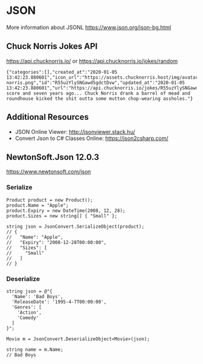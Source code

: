 # JSON
More information about JSONL
https://www.json.org/json-bg.html

## Chuck Norris Jokes API
https://api.chucknorris.io/ or 
https://api.chucknorris.io/jokes/random
```
{"categories":[],"created_at":"2020-01-05 13:42:23.880601","icon_url":"https://assets.chucknorris.host/img/avatar/chuck-norris.png","id":"R55uzYlySNGawd5gdctDvw","updated_at":"2020-01-05 13:42:23.880601","url":"https://api.chucknorris.io/jokes/R55uzYlySNGawd5gdctDvw","value":"Four score and seven years ago... Chuck Norris drank a barrel of mead and roundhouse kicked the shit outta some mutton chop-wearing assholes."}
```

## Additional Resources
- JSON Online Viewer: http://jsonviewer.stack.hu/
- Convert Json to C# Classes Online: https://json2csharp.com/

## NewtonSoft.Json 12.0.3
https://www.newtonsoft.com/json

### Serialize
```
Product product = new Product();
product.Name = "Apple";
product.Expiry = new DateTime(2008, 12, 28);
product.Sizes = new string[] { "Small" };

string json = JsonConvert.SerializeObject(product);
// {
//   "Name": "Apple",
//   "Expiry": "2008-12-28T00:00:00",
//   "Sizes": [
//     "Small"
//   ]
// }
```

### Deserialize
```
string json = @"{
  'Name': 'Bad Boys',
  'ReleaseDate': '1995-4-7T00:00:00',
  'Genres': [
    'Action',
    'Comedy'
  ]
}";

Movie m = JsonConvert.DeserializeObject<Movie>(json);

string name = m.Name;
// Bad Boys
```